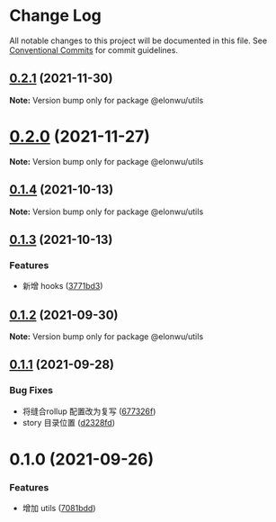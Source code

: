 # Change Log

All notable changes to this project will be documented in this file.
See [Conventional Commits](https://conventionalcommits.org) for commit guidelines.

## [0.2.1](https://github.com/ElonWu/elonwu_ui/compare/@elonwu/utils@0.2.0...@elonwu/utils@0.2.1) (2021-11-30)

**Note:** Version bump only for package @elonwu/utils





# [0.2.0](https://github.com/ElonWu/elonwu_ui/compare/@elonwu/utils@0.1.4...@elonwu/utils@0.2.0) (2021-11-27)

**Note:** Version bump only for package @elonwu/utils





## [0.1.4](https://github.com/ElonWu/elonwu_ui/compare/@elonwu/utils@0.1.3...@elonwu/utils@0.1.4) (2021-10-13)

**Note:** Version bump only for package @elonwu/utils





## [0.1.3](https://github.com/ElonWu/elonwu_ui/compare/@elonwu/utils@0.1.2...@elonwu/utils@0.1.3) (2021-10-13)


### Features

* 新增 hooks ([3771bd3](https://github.com/ElonWu/elonwu_ui/commit/3771bd371cc4a6d93678d9d97505f77839f6e949))





## [0.1.2](https://github.com/ElonWu/elonwu_ui/compare/@elonwu/utils@0.1.1...@elonwu/utils@0.1.2) (2021-09-30)

**Note:** Version bump only for package @elonwu/utils





## [0.1.1](https://github.com/ElonWu/elonwu_ui/compare/@elonwu/utils@0.1.0...@elonwu/utils@0.1.1) (2021-09-28)


### Bug Fixes

* 将缝合rollup 配置改为复写 ([677326f](https://github.com/ElonWu/elonwu_ui/commit/677326fb522e0e85f68ea2e6b9b2683e07f3f423))
* story 目录位置 ([d2328fd](https://github.com/ElonWu/elonwu_ui/commit/d2328fd217b799b1522c06d2bd2e52e2911d5f61))





# 0.1.0 (2021-09-26)


### Features

* 增加 utils ([7081bdd](https://github.com/ElonWu/elonwu_ui/commit/7081bdda77fd27e910db576f585ecf5a3d613488))
